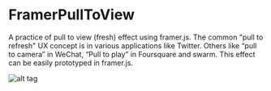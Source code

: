 # FramerPullToView
A practice of pull to view (fresh) effect using framer.js.
The common "pull to refresh" UX concept is in various applications like Twitter. Others like “pull to camera” in WeChat, “Pull to play” in Foursquare and swarm. This effect can be easily prototyped in framer.js.

![alt tag](https://github.com/noterrain/FramerPullToView/blob/master/framer.gif)


